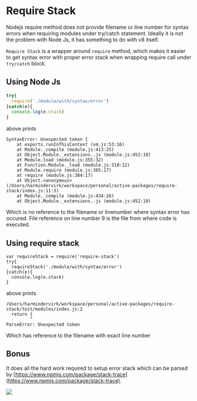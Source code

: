 # Require Stack

Nodejs require method does not provide filename or line number for syntax errors when requiring modules under try/catch statement.
Ideally it is not the problem with Node Js, it has something to do with v8 itself.

`Require Stack` is a wrapper around `require` method, which makes it easier to get syntax error with proper error stack when wrapping require call under `try/catch` block.

## Using Node Js

```javascript
try{
  require('./module/with/syntax/error')
}catch(e){
  console.log(e.stack)
}
```

above prints

```
SyntaxError: Unexpected token {
    at exports.runInThisContext (vm.js:53:16)
    at Module._compile (module.js:413:25)
    at Object.Module._extensions..js (module.js:452:10)
    at Module.load (module.js:355:32)
    at Function.Module._load (module.js:310:12)
    at Module.require (module.js:365:17)
    at require (module.js:384:17)
    at Object.<anonymous> (/Users/harmindervirk/workspace/personal/active-packages/require-stack/index.js:11:3)
    at Module._compile (module.js:434:26)
    at Object.Module._extensions..js (module.js:452:10)
```

Which is no reference to the filename or linenumber where syntax error has occured. File reference on line number 9 is the file from where code is executed.

## Using require stack 

```
var requireStack = require('require-stack')
try{
  requireStack('./module/with/syntax/error')
}catch(e){
  console.log(e.stack)
}
```

above prints

```
/Users/harmindervirk/workspace/personal/active-packages/require-stack/test/modules/index.js:2
  return {
         ^
ParseError: Unexpected token
```

Which has reference to the filename with exact line number

## Bonus

It does all the hard work required to setup error stack which can be parsed by [https://www.npmjs.com/package/stack-trace](https://www.npmjs.com/package/stack-trace).

![](https://d1zjcuqflbd5k.cloudfront.net/files/acc_433553/1lfOw?response-content-disposition=inline;%20filename=Screen%20Shot%202015-10-09%20at%202.27.07%20PM.png&Expires=1444383118&Signature=FrjfXdyei6AQOs95IA3Zb5aTBSYG7dPujFVm0EAUYOHVygncvXTBBlxLAstG8DHHLcPnhGUdWtjCqtNlqN7KOc-1TSREcDGR2z05IFf2i75H0xN9t9mS6NV2n0oS3stXVJbu0MoDmLPbLf~eqHZPdEVJ-3Ee6ITWQyoSqQFQvNo_&Key-Pair-Id=APKAJTEIOJM3LSMN33SA)